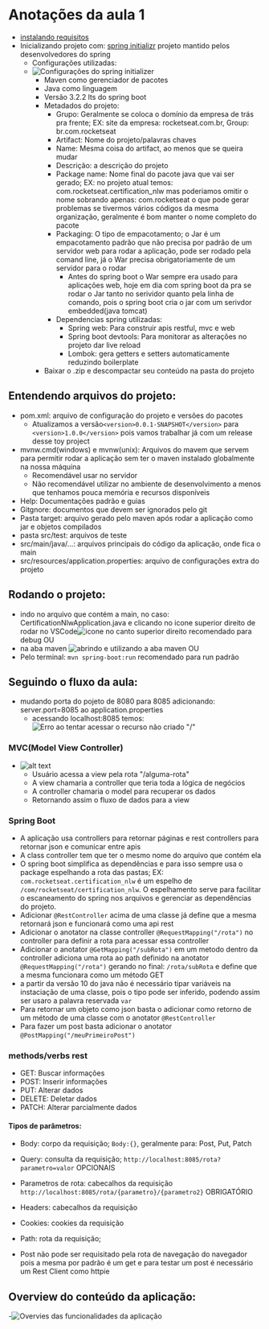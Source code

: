 # Anotações da aula 1

- [instalando requisitos](requirements-instalation.md)
- Inicializando projeto com: [spring initializr](https://start.spring.io/) projeto mantido pelos desenvolvedores do spring
  - Configurações utilizadas:
  - ![Configurações do spring initializer](spring-initializr-config.png)
    - Maven como gerenciador de pacotes
    - Java como linguagem
    - Versão 3.2.2 lts do spring boot
    - Metadados do projeto:
      - Grupo: Geralmente se coloca o domínio da empresa de trás pra frente; EX: site da empresa: rocketseat.com.br, Group: br.com.rocketseat
      - Artifact: Nome do projeto/palavras chaves
      - Name: Mesma coisa do artifact, ao menos que se queira mudar
      - Descrição: a descrição do projeto
      - Package name: Nome final do pacote java que vai ser gerado; EX: no projeto atual temos: com.rocketseat.certification_nlw mas poderiamos omitir o nome sobrando apenas: com.rocketseat o que pode gerar problemas se tivermos vários códigos da mesma organização, geralmente é bom manter o nome completo do pacote
      - Packaging: O tipo de empacotamento; o Jar é um empacotamento padrão que não precisa por padrão de um servidor web para rodar a aplicação, pode ser rodado pela comand line, já o War precisa obrigatoriamente de um servidor para o rodar
        - Antes do spring boot o War sempre era usado para aplicações web, hoje em dia com spring boot da pra se rodar o Jar tanto no serividor quanto pela linha de comando, pois o spring boot cria o jar com um serivdor embedded(java tomcat)
      - Dependencias spring utilizadas:
        - Spring web: Para construir apis restful, mvc e web
        - Spring boot devtools: Para monitorar as alterações no projeto dar live reload
        - Lombok: gera getters e setters automaticamente reduzindo boilerplate
    - Baixar o .zip e descompactar seu conteúdo na pasta do projeto

## Entendendo arquivos do projeto:

- pom.xml: arquivo de configuração do projeto e versões do pacotes
  - Atualizamos a versão`<version>0.0.1-SNAPSHOT</version>` para `<version>1.0.0</version>` pois vamos trabalhar já com um release desse toy project
- mvnw.cmd(windows) e mvnw(unix): Arquivos do mavem que servem para permitir rodar a aplicação sem ter o maven instalado globalmente na nossa máquina
  - Recomendável usar no servidor
  - Não recomendável utilizar no ambiente de desenvolvimento a menos que tenhamos pouca memória e recursos disponíveis
- Help: Documentações padrão e guias
- Gitgnore: documentos que devem ser ignorados pelo git
- Pasta target: arquivo gerado pelo maven após rodar a aplicação como jar e objetos compilados
- pasta src/test: arquivos de teste
- src/main/java/...: arquivos principais do código da aplicação, onde fica o main
- src/resources/application.properties: arquivo de configurações extra do projeto

## Rodando o projeto:

- indo no arquivo que contém a main, no caso: CertificationNlwApplication.java e clicando no icone superior direito de rodar no VSCode![icone no canto superior direito](run-with-vscode-run-java.png) recomendado para debug
  OU
- na aba maven ![abrindo e utilizando a aba maven](install-and-deploy-with-maven.png)
  OU
- Pelo terminal: `mvn spring-boot:run` recomendado para run padrão

## Seguindo o fluxo da aula:

- mudando porta do pojeto de 8080 para 8085 adicionando: server.port=8085 ao application.properties
  - acessando localhost:8085 temos:![Erro ao tentar acessar o recurso não criado "/"](acessing-api-for-the-first-time-error.png)

### MVC(Model View Controller)

- ![alt text](nlw-java-mvc-excalidraw.png)
  - Usuário acessa a view pela rota "/alguma-rota"
  - A view chamaria a controller que teria toda a lógica de negócios
  - A controller chamaria o model para recuperar os dados
  - Retornando assim o fluxo de dados para a view

### Spring Boot

- A aplicação usa controllers para retornar páginas e rest controllers para retornar json e comunicar entre apis
- A class controller tem que ter o mesmo nome do arquivo que contém ela
- O spring boot simplifica as dependências e para isso sempre usa o package espelhando a rota das pastas; EX: `com.rocketseat.certification_nlw` é um espelho de `/com/rocketseat/certification_nlw`. O espelhamento serve para facilitar o escaneamento do spring nos arquivos e gerenciar as dependências do projeto.
- Adicionar `@RestController` acima de uma classe já define que a mesma retornará json e funcionará como uma api rest
- Adicionar o anotator na classe controller `@RequestMapping("/rota")` no controller para definir a rota para acessar essa controller
- Adicionar o anotator `@GetMapping("/subRota")` em um metodo dentro da controller adiciona uma rota ao path definido na anotator `@RequestMapping("/rota")` gerando no final: `/rota/subRota` e define que a mesma funcionara como um método GET
- a partir da versão 10 do java não é necessário tipar variáveis na instaciação de uma classe, pois o tipo pode ser inferido, podendo assim ser usaro a palavra reservada `var`
- Para retornar um objeto como json basta o adicionar como retorno de um método de uma classe com o anotator `@RestController`
- Para fazer um post basta adicionar o anotator `@PostMapping("/meuPrimeiroPost")`

### methods/verbs rest

- GET: Buscar informações
- POST: Inserir informações
- PUT: Alterar dados
- DELETE: Deletar dados
- PATCH: Alterar parcialmente dados

#### Tipos de parâmetros:

- Body: corpo da requisição; `Body:{}`, geralmente para: Post, Put, Patch
- Query: consulta da requisição; `http://localhost:8085/rota?parametro=valor` OPCIONAIS
- Parametros de rota: cabecalhos da requisição `http://localhost:8085/rota/{parametro}/{parametro2}` OBRIGATÓRIO
- Headers: cabecalhos da requisição
- Cookies: cookies da requisição
- Path: rota da requisição;

- Post não pode ser requisitado pela rota de navegação do navegador pois a mesma por padrão é um get e para testar um post é necessário um Rest Client como httpie

## Overview do conteúdo da aplicação:

-![Overvies das funcionalidades da aplicação](nlw-expert-java-api-quiz-certificate.png)
